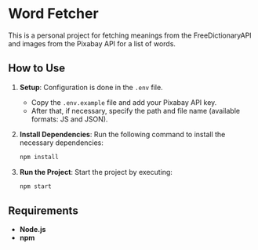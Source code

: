 # Word Fetcher

This is a personal project for fetching meanings from the FreeDictionaryAPI and images from the Pixabay API for a list of words.

## How to Use

1. **Setup**: Configuration is done in the `.env` file.
    - Copy the `.env.example` file and add your Pixabay API key.
    - After that, if necessary, specify the path and file name (available formats: JS and JSON).

2. **Install Dependencies**: Run the following command to install the necessary dependencies:
   ```bash
   npm install

2. **Run the Project**: Start the project by executing:
   ```bash
   npm start

## Requirements

- **Node.js**
- **npm**
